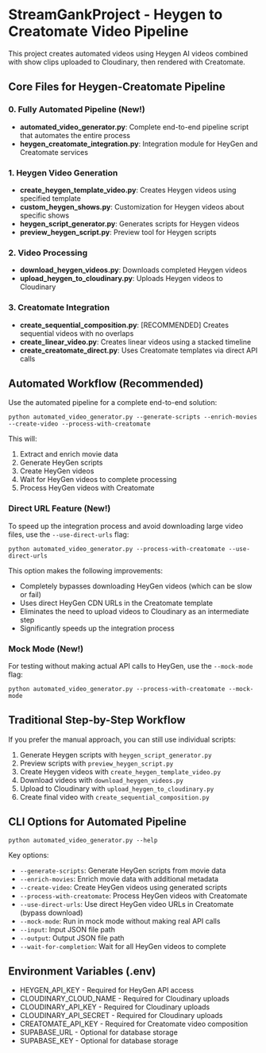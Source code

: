# StreamGankProject - Heygen to Creatomate Video Pipeline

This project creates automated videos using Heygen AI videos combined with show clips uploaded to Cloudinary, then rendered with Creatomate.

## Core Files for Heygen-Creatomate Pipeline

### 0. Fully Automated Pipeline (New!)
- **automated_video_generator.py**: Complete end-to-end pipeline script that automates the entire process
- **heygen_creatomate_integration.py**: Integration module for HeyGen and Creatomate services

### 1. Heygen Video Generation
- **create_heygen_template_video.py**: Creates Heygen videos using specified template
- **custom_heygen_shows.py**: Customization for Heygen videos about specific shows
- **heygen_script_generator.py**: Generates scripts for Heygen videos
- **preview_heygen_script.py**: Preview tool for Heygen scripts

### 2. Video Processing
- **download_heygen_videos.py**: Downloads completed Heygen videos
- **upload_heygen_to_cloudinary.py**: Uploads Heygen videos to Cloudinary

### 3. Creatomate Integration
- **create_sequential_composition.py**: [RECOMMENDED] Creates sequential videos with no overlaps
- **create_linear_video.py**: Creates linear videos using a stacked timeline
- **create_creatomate_direct.py**: Uses Creatomate templates via direct API calls

## Automated Workflow (Recommended)

Use the automated pipeline for a complete end-to-end solution:

```
python automated_video_generator.py --generate-scripts --enrich-movies --create-video --process-with-creatomate
```

This will:
1. Extract and enrich movie data
2. Generate HeyGen scripts
3. Create HeyGen videos
4. Wait for HeyGen videos to complete processing
5. Process HeyGen videos with Creatomate

### Direct URL Feature (New!)

To speed up the integration process and avoid downloading large video files, use the `--use-direct-urls` flag:

```
python automated_video_generator.py --process-with-creatomate --use-direct-urls
```

This option makes the following improvements:
- Completely bypasses downloading HeyGen videos (which can be slow or fail)
- Uses direct HeyGen CDN URLs in the Creatomate template
- Eliminates the need to upload videos to Cloudinary as an intermediate step
- Significantly speeds up the integration process

### Mock Mode (New!)

For testing without making actual API calls to HeyGen, use the `--mock-mode` flag:

```
python automated_video_generator.py --process-with-creatomate --mock-mode
```

## Traditional Step-by-Step Workflow

If you prefer the manual approach, you can still use individual scripts:

1. Generate Heygen scripts with `heygen_script_generator.py`
2. Preview scripts with `preview_heygen_script.py`
3. Create Heygen videos with `create_heygen_template_video.py`
4. Download videos with `download_heygen_videos.py`
5. Upload to Cloudinary with `upload_heygen_to_cloudinary.py`
6. Create final video with `create_sequential_composition.py`

## CLI Options for Automated Pipeline

```
python automated_video_generator.py --help
```

Key options:
- `--generate-scripts`: Generate HeyGen scripts from movie data
- `--enrich-movies`: Enrich movie data with additional metadata
- `--create-video`: Create HeyGen videos using generated scripts
- `--process-with-creatomate`: Process HeyGen videos with Creatomate
- `--use-direct-urls`: Use direct HeyGen video URLs in Creatomate (bypass download)
- `--mock-mode`: Run in mock mode without making real API calls
- `--input`: Input JSON file path
- `--output`: Output JSON file path
- `--wait-for-completion`: Wait for all HeyGen videos to complete

## Environment Variables (.env)
- HEYGEN_API_KEY - Required for HeyGen API access
- CLOUDINARY_CLOUD_NAME - Required for Cloudinary uploads
- CLOUDINARY_API_KEY - Required for Cloudinary uploads
- CLOUDINARY_API_SECRET - Required for Cloudinary uploads
- CREATOMATE_API_KEY - Required for Creatomate video composition
- SUPABASE_URL - Optional for database storage
- SUPABASE_KEY - Optional for database storage
